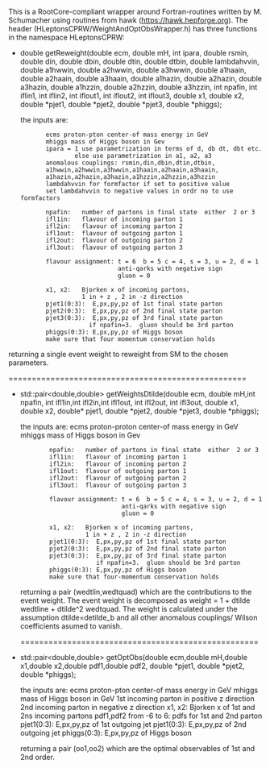 This is a RootCore-compliant wrapper around Fortran-routines written by M. Schumacher using routines from hawk (https://hawk.hepforge.org). 
The header (HLeptonsCPRW/WeightAndOptObsWrapper.h) has three functions in the namespace HLeptonsCPRW:

-  double getReweight(double ecm, double mH, int ipara, double rsmin, 
   double din, double dbin, double dtin, double dtbin, double lambdahvvin, 
   double a1hwwin, double a2hwwin, double a3hwwin, double a1haain, double a2haain, double a3haain, 
   double a1hazin,  double a2hazin, double a3hazin, double a1hzzin, double a2hzzin, double a3hzzin, 
   int npafin, int iflin1, int iflin2, int iflout1, int iflout2, int iflout3, 
   double x1, double x2, double *pjet1, double *pjet2, double *pjet3, double *phiggs);
   
   the inputs are:
   
              ecms proton-pton center-of mass energy in GeV 
              mhiggs mass of Higgs boson in Gev
              ipara = 1 use parametrization in terms of d, db dt, dbt etc.
                      else use parametrization in a1, a2, a3
              anomalous couplings: rsmin,din,dbin,dtin,dtbin, 
              a1hwwin,a2hwwin,a3hwwin,a1haain,a2haain,a3haain,
              a1hazin,a2hazin,a3hazin,a1hzzin,a2hzzin,a3hzzin
              lambdahvvin for formfactor if set to positive value
              set lambdahvvin to negative values in ordr no to use formfactors
 
              npafin:   number of partons in final state  either  2 or 3 
              ifl1in:   flavour of incoming parton 1  
              ifl2in:   flavour of incoming parton 2
              ifl1out:  flavour of outgoing parton 1  
              ifl2out:  flavour of outgoing parton 2
              ifl3out:  flavour of outgoing parton 3
 
              flavour assignment: t = 6  b = 5 c = 4, s = 3, u = 2, d = 1   
                                  anti-qarks with negative sign
                                  gluon = 0 
    
              x1, x2:   Bjorken x of incoming partons,  
                        1 in + z , 2 in -z direction
              pjet1(0:3):  E,px,py,pz of 1st final state parton
              pjet2(0:3):  E,px,py,pz of 2nd final state parton 
              pjet3(0:3):  E,px,py,pz of 3rd final state parton 
                          if npafin=3.  gluon should be 3rd parton
              phiggs(0:3): E,px,py,pz of Higgs boson
              make sure that four momentum conservation holds 
              
  
  returning a single event weight to reweight from SM to the chosen parameters.
  
  ===================================================
   
- std::pair<double,double> getWeightsDtilde(double ecm, double mH,int npafin, int ifl1in,int ifl2in,int ifl1out, int ifl2out, int ifl3out, double x1, double x2, double* pjet1, double *pjet2, double *pjet3, double *phiggs);
   
   the inputs are:
              ecms proton-proton center-of mass energy in GeV 
              mhiggs mass of Higgs boson in Gev
 
              npafin:   number of partons in final state  either  2 or 3 
              ifl1in:   flavour of incoming parton 1  
              ifl2in:   flavour of incoming parton 2
              ifl1out:  flavour of outgoing parton 1  
              ifl2out:  flavour of outgoing parton 2
              ifl3out:  flavour of outgoing parton 3
 
              flavour assignment: t = 6  b = 5 c = 4, s = 3, u = 2, d = 1   
                                  anti-qarks with negative sign
                                  gluon = 0 
    
              x1, x2:   Bjorken x of incoming partons,  
                        1 in + z , 2 in -z direction
              pjet1(0:3):  E,px,py,pz of 1st final state parton
              pjet2(0:3):  E,px,py,pz of 2nd final state parton 
              pjet3(0:3):  E,px,py,pz of 3rd final state parton 
                           if npafin=3.  gluon should be 3rd parton
              phiggs(0:3): E,px,py,pz of Higgs boson
              make sure that four-momentum conservation holds 

   returning a pair (wedtlin,wedtquad) which are the contributions to the event weight. The event weight is decomposed as weight = 1 + dtilde wedtline + dtilde^2 wedtquad. 
   The weight is calculated under the assumption dtilde=detilde_b and all other anomalous couplings/ Wilson coefficients asumed to vanish.
     
  ===================================================
   
- std::pair<double,double> getOptObs(double ecm,double mH,double x1,double x2,double pdf1,double pdf2, double *pjet1, double *pjet2, double *phiggs);
    
    the inputs are:
             ecms proton-pton center-of mass energy in GeV 
             mhiggs mass of Higgs boson in GeV
             1st incoming parton in positive z direction
             2nd incoming parton in negative z direction
             x1, x2: Bjorken x of 1st and 2ns incoming partons
             pdf1,pdf2 from -6 to 6: pdfs for 1st and 2nd parton
             pjet1(0:3):  E,px,py,pz of 1st outgoing jet
             pjet1(0:3):  E,px,py,pz of 2nd outgoing jet
             phiggs(0:3): E,px,py,pz of Higgs boson
    
    returning a pair (oo1,oo2) which are the optimal observables of 1st and 2nd order.